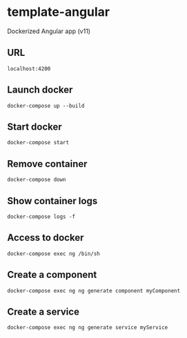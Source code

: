 # template-angular
Dockerized Angular app (v11)

## URL
```
localhost:4200
```

## Launch docker
```
docker-compose up --build
```

## Start docker
```
docker-compose start
```

## Remove container
```
docker-compose down
```

## Show container logs
```
docker-compose logs -f
```

## Access to docker
```
docker-compose exec ng /bin/sh
```

## Create a component
```
docker-compose exec ng ng generate component myComponent
```

## Create a service
```
docker-compose exec ng ng generate service myService
```
